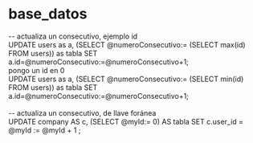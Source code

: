 # base_datos
-- actualiza un consecutivo, ejemplo id <br>
   UPDATE users as a, (SELECT @numeroConsecutivo:= (SELECT max(id) FROM users)) as tabla SET a.id=@numeroConsecutivo:=@numeroConsecutivo+1; <br>
   pongo un id en 0 <br>
   UPDATE users as a, (SELECT @numeroConsecutivo:= (SELECT min(id) FROM users)) as tabla SET a.id=@numeroConsecutivo:=@numeroConsecutivo+1; <br><br>
-- actualiza un consecutivo, de llave foránea <br>
  UPDATE company AS c, (SELECT @myId:= 0) AS tabla SET c.user_id = @myId := @myId + 1 ; 
